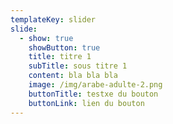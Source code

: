 ```yaml
---
templateKey: slider
slide:
  - show: true
    showButton: true
    title: titre 1
    subTitle: sous titre 1
    content: bla bla bla
    image: /img/arabe-adulte-2.png
    buttonTitle: testxe du bouton
    buttonLink: lien du bouton
---
```

